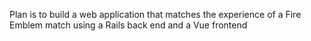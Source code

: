 Plan is to build a web application that matches the experience of a Fire Emblem match using a Rails back end and a Vue frontend
